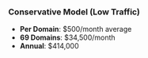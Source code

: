 ### Conservative Model (Low Traffic)

- **Per Domain**: $500/month average
- **69 Domains**: $34,500/month
- **Annual**: $414,000
